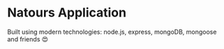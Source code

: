 # Natours Application
Built using modern technologies: node.js, express, mongoDB, mongoose and friends 😍
